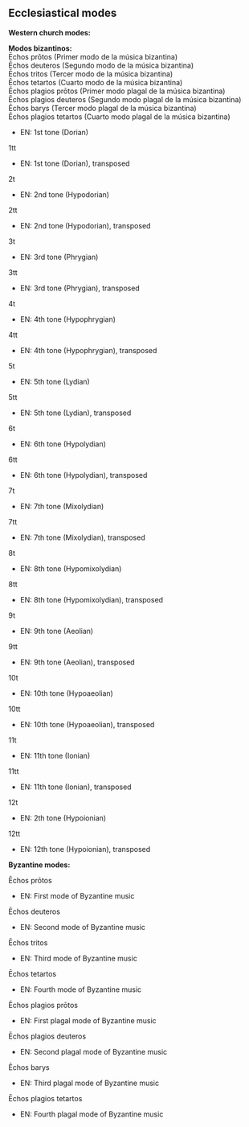 <jointfile>

## Ecclesiastical modes
**Western church modes:**

**Modos bizantinos:**  
Ēchos prōtos (Primer modo de la música bizantina)  
Ēchos deuteros (Segundo modo de la música bizantina)  
Ēchos tritos (Tercer modo de la música bizantina)  
Ēchos tetartos (Cuarto modo de la música bizantina)  
Ēchos plagios prōtos (Primer modo plagal de la música bizantina)  
Ēchos plagios deuteros (Segundo modo plagal de la música bizantina)  
Ēchos barys (Tercer modo plagal de la música bizantina)  
Ēchos plagios tetartos (Cuarto modo plagal de la música bizantina)

- EN: 1st tone (Dorian)

1tt

- EN: 1st tone (Dorian), transposed

2t

- EN: 2nd tone (Hypodorian)

2tt

- EN: 2nd tone (Hypodorian), transposed

3t

- EN: 3rd tone (Phrygian)

3tt

- EN: 3rd tone (Phrygian), transposed

4t

- EN: 4th tone (Hypophrygian)

4tt

- EN: 4th tone (Hypophrygian), transposed

5t

- EN: 5th tone (Lydian)

5tt

- EN: 5th tone (Lydian), transposed

6t

- EN: 6th tone (Hypolydian)

6tt

- EN: 6th tone (Hypolydian), transposed

7t

- EN: 7th tone (Mixolydian)

7tt

- EN: 7th tone (Mixolydian), transposed

8t

- EN: 8th tone (Hypomixolydian)

8tt

- EN: 8th tone (Hypomixolydian), transposed

9t

- EN: 9th tone (Aeolian)

9tt

- EN: 9th tone (Aeolian), transposed

10t

- EN: 10th tone (Hypoaeolian)

10tt

- EN: 10th tone (Hypoaeolian), transposed

11t

- EN: 11th tone (Ionian)

11tt

- EN: 11th tone (Ionian), transposed

12t

- EN: 2th tone (Hypoionian)

12tt

- EN: 12th tone (Hypoionian), transposed

**Byzantine modes:**

Ēchos prōtos

- EN: First mode of Byzantine music

Ēchos deuteros

- EN: Second mode of Byzantine music

Ēchos tritos

- EN: Third mode of Byzantine music

Ēchos tetartos

- EN: Fourth mode of Byzantine music

Ēchos plagios prōtos

- EN: First plagal mode of Byzantine music

Ēchos plagios deuteros

- EN: Second plagal mode of Byzantine music

Ēchos barys

- EN: Third plagal mode of Byzantine music

Ēchos plagios tetartos

- EN: Fourth plagal mode of Byzantine music
